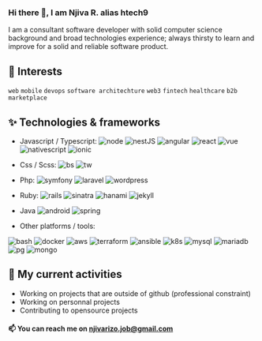 ### Hi there 👋, I am Njiva R. alias htech9

I am a consultant software developer with solid computer science background and broad technologies experience;
always thirsty to learn and improve for a solid and reliable software product.

## 🔭 Interests
`web` `mobile` `devops` `software architechture` `web3` `fintech` `healthcare` `b2b marketplace`

## ✨ Technologies & frameworks

- Javascript / Typescript: 
![node](https://img.shields.io/badge/Node.js%20-%2343853D)
![nestJS](https://img.shields.io/badge/Nest_JS-8A2BE2)
![angular](https://img.shields.io/badge/Angular-red)
![react](https://img.shields.io/badge/React-04d8f9)
![vue](https://img.shields.io/badge/Vue-green)
![nativescript](https://img.shields.io/badge/NativeScript-blue)
![ionic](https://img.shields.io/badge/Ionic-387ef5)

- Css / Scss:
![bs](https://img.shields.io/badge/Bootstrap-purple)
![tw](https://img.shields.io/badge/Tailwind-5454ec)

- Php:
![symfony](https://img.shields.io/badge/Symfony-white)
![laravel](https://img.shields.io/badge/Laravel-red)
![wordpress](https://img.shields.io/badge/Wordpress-blue)

- Ruby:
![rails](https://img.shields.io/badge/Rails-red)
![sinatra](https://img.shields.io/badge/Sinatra-red)
![hanami](https://img.shields.io/badge/Hanami-red)
![jekyll](https://img.shields.io/badge/Jekyll-red)

- Java
![android](https://img.shields.io/badge/Android-green)
![spring](https://img.shields.io/badge/Spring-43853D)

<!--
- Kotlin
![android](https://img.shields.io/badge/Android-green)
-->

- Other platforms / tools:

![bash](https://img.shields.io/badge/Bash-gray)
![docker](https://img.shields.io/badge/Docker-blue)
![aws](https://img.shields.io/badge/Aws-orange)
![terraform](https://img.shields.io/badge/Terraform-purple)
![ansible](https://img.shields.io/badge/Ansible-red)
![k8s](https://img.shields.io/badge/K8s-3970e4)
![mysql](https://img.shields.io/badge/Mysql-blue)
![mariadb](https://img.shields.io/badge/Mariadb-gray)
![pg](https://img.shields.io/badge/Postgresql-blue)
![mongo](https://img.shields.io/badge/Mongodb-43853D)

## 👯 My current activities
- Working on projects that are outside of github (professional constraint)
- Working on personnal projects
- Contributing to opensource projects

#### 📫 You can reach me on njivarizo.job@gmail.com

<!--
**htech9/htech9** is a ✨ _special_ ✨ repository because its `README.md` (this file) appears on your GitHub profile.

Here are some ideas to get you started:

- 🔭 I’m currently working on ...
- 🌱 I’m currently learning ...
- 👯 I’m looking to collaborate on ...
- 🤔 I’m looking for help with ...
- 💬 Ask me about ...
- 📫 How to reach me: ...
- 😄 Pronouns: ...
- ⚡ Fun fact: ...
-->
